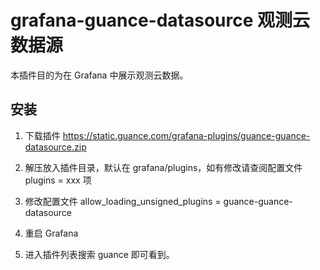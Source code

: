 # grafana-guance-datasource 观测云数据源

本插件目的为在 Grafana 中展示观测云数据。

## 安装

1. 下载插件 https://static.guance.com/grafana-plugins/guance-guance-datasource.zip

2. 解压放入插件目录，默认在 grafana/plugins，如有修改请查阅配置文件 plugins = xxx 项

3. 修改配置文件 allow_loading_unsigned_plugins = guance-guance-datasource

4. 重启 Grafana

5. 进入插件列表搜索 guance 即可看到。